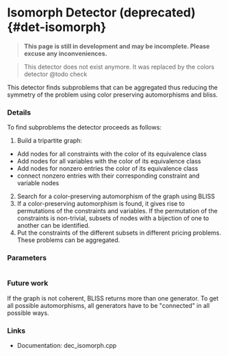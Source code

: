 # Isomorph Detector (deprecated) {#det-isomorph}
> **This page is still in development and may be incomplete. Please excuse any inconveniences.**

> This detector does not exist anymore. It was replaced by the colors detector @todo check

This detector finds subproblems that can be aggregated thus reducing the symmetry of the problem using color preserving automorphisms and bliss.


### Details

To find subproblems the detector proceeds as follows:

1. Build a tripartite graph:
 * Add nodes for all constraints with the color of its equivalence class
 * Add nodes for all variables with the color of its equivalence class
 * Add nodes for nonzero entries the color of its equivalence class
 * connect nonzero entries with their corresponding constraint and variable nodes
2. Search for a color-preserving automorphism of the graph using BLISS
3. If a color-preserving automorphism is found, it gives rise to permutations of the constraints and variables. If the permutation of the constraints is non-trivial, subsets of nodes with a bijection of one to another can be identified.
4. Put the constraints of the different subsets in different pricing problems. These problems can be aggregated.


### Parameters

```
```

### Future work

If the graph is not coherent, BLISS returns more than one generator. To get all possible automorphisms, all generators have to be "connected" in all possible ways.


### Links
 * Documentation: dec_isomorph.cpp
